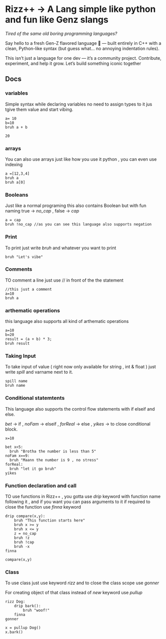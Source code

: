 # Rizz++ -> A Lang simple like python and fun like Genz slangs

*Tired of the same old boring programming languages?*

Say hello to a fresh Gen-Z flavored language 🚀 — built entirely in C++ with a clean, Python-like syntax (but guess what… no annoying indentation rules).

This isn’t just a language for one dev — it’s a community project. Contribute, experiment, and help it grow. Let’s build something iconic together

## Docs

### variables

Simple syntax while declaring variables no need to assign types to it jus tgive them value and start vibing.

```rizz
a= 10
b=10
bruh a + b
```
```output
20
```

### arrays
You can also use arrays just like how you use it python , you can even use indexing

```rizz
a =[12,3,4]
bruh a
bruh a[0]
```
### Booleans

Just like a normal programing this also contains Boolean but with fun naming
true -> *no_cap* , false -> *cap*

```rizz
a = cap
bruh !no_cap //as you can see this language also supports negation
```

### Print 
To print just write *bruh* and whatever you want to print

```rizz
bruh "Let's vibe"
```
### Comments

TO comment a line just use // in front of the the statement

```rizz
//this just a comment
a=10
bruh a
```

### arthematic operations

this language also supports all kind of arthematic operations 

```rizz
a=10
b=20
result = (a + b) * 3;
bruh result
```

### Taking Input

To take input of value ( right now only available for string , int & float ) just write *spill* and varname next to it.

```rizz
spill name
bruh name
```

### Conditional statemtents

This language also supports the control flow statements with if elseif and else.

*bet* -> if , *noFam* -> elseif , *forReal* -> else , *yikes* -> to close conditional block.

```rizz
x=10

bet x<5:
  bruh "Brotha the number is less than 5"
noFam x==9:
  bruh "Maann the number is 9 , no stress"
forReal:
  bruh "let it go bruh"
yikes
```

### Function declaration and call

TO use functions in Rizz++ , you gotta use *drip* keyword with function name following it , and if you want you can pass arguments to it if required
to close the function use *finna* keyword 
```rizz
drip compare(x,y):
    bruh "This function starts here"
    bruh x >= y
    bruh x <= y
    z = no_cap
    bruh !z
    bruh !cap
    bruh -x
finna

compare(x,y)
```
### Class

To use class just use keyword *rizz* and to close the class scope use *gonner* 

For creating object of that class instead of *new* keyword use *pullup*

```rizz
rizz Dog:
    drip bark():
        bruh "woof!"
    finna
gonner

x = pullup Dog()
x.bark()
```
